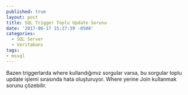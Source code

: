 ```yaml
---
published: true
layout: post
title: SQL Trigger Toplu Update Sorunu
date: '2017-06-17 15:27:39 -0500'
categories:
  - SQL Server
  - Veritabanı
tags:
- mssql
---
```

Bazen triggerlarda where kullandığımız sorgular varsa, bu sorgular toplu update işlemi sırasında hata oluşturuyor. Where yerine Join kullanmak sorunu çözebilir.